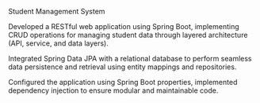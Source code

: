 Student Management System

Developed a RESTful web application using Spring Boot, implementing CRUD operations for managing student data through layered architecture (API, service, and data layers).

Integrated Spring Data JPA with a relational database to perform seamless data persistence and retrieval using entity mappings and repositories.

Configured the application using Spring Boot properties, implemented dependency injection to ensure modular and maintainable code.
